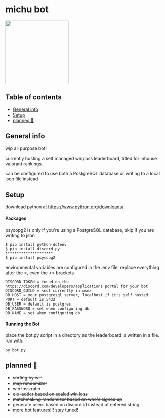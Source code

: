 # michu bot

<img src="https://cdn.discordapp.com/attachments/755958167908909108/756009280234324078/Untitled-1.png"  width="200" height="auto">

## Table of contents
* [General info](#general-info)
* [Setup](#setup)
* [planned 🚧](#planned)

## General info
wip all purpose bot!

currently hosting a self managed win/loss leaderboard, titled for inhouse valorant rankings. 

can be configured to use both a PostgreSQL database or writing to a local json file instead

## Setup
download python at https://www.python.org/downloads/

#### Packages
psycopg2 is only if you're using a PostgreSQL database, skip if you are writing to json
```
$ pip install python-dotenv
$ pip install discord.py
*********************
$ pip install psycopg2
```
environmental variables are configured in the .env file,  replace everything after the =, even the <> brackets
```
DISCORD_TOKEN = found on the https://discord.com/developers/applications portal for your bot
DISCORD_GUILD = <not currently in use>
DB_HOST = your postgresql server, localhost if it's self hosted
PORT = default is 5432
DB_USER = default is postgres
DB_PASSWORD = set when configuring db
DB_NAME = set when configuring db
```

#### Running the Bot
place the bot.py script in a directory as the leaderboard is written in a file. run with:
```
py bot.py
```
## planned 🚧
- ~~sorting by win~~
- ~~map randomizer~~
- ~~win loss ratio~~
- ~~elo ladder based on scaled win loss~~
- ~~matchmaking randomizer based on who's signed up~~
- generate users based on discord id instead of entered string
- more bot features!!!
stay tuned!
